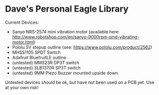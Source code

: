 Dave's Personal Eagle Library
=============================

Current Devices:
* Sanyo NRS-2574 mini vibration motor (available here: http://www.robotshop.com/en/sanyo-9000rpm-smd-vibrating-motor.html)
* Pololu 5V stepup outline (see: https://www.pololu.com/product/2562)
* MHSS1105 SPDT Switch
* Adafruit BluefruitLE outline
* (untested) MMS23R DP3T switch
* (untested) SLB1370R SP3T switch
* (untested) 9MM Piezo Buzzer mounted upside down.

Untested devices *should* be ok, but have not been used on a PCB yet.  Use at your own risk!
